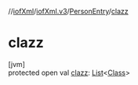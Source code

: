 //[iofXml](../../../index.md)/[iofXml.v3](../index.md)/[PersonEntry](index.md)/[clazz](clazz.md)

# clazz

[jvm]\
protected open val [clazz](clazz.md): [List](https://docs.oracle.com/javase/8/docs/api/java/util/List.html)<[Class](../-class/index.md)>
